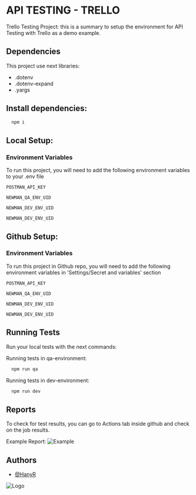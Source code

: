 
# API TESTING - TRELLO

Trello Testing Project: this is a summary to setup the environment for API Testing with Trello as a demo example.


## Dependencies

This project use next libraries: 
- .dotenv
- .dotenv-expand 
- .yargs

## Install dependencies:
```bash
  npm i
```
## Local Setup:
### Environment Variables

To run this project, you will need to add the following environment variables to your .env file

`POSTMAN_API_KEY`

`NEWMAN_QA_ENV_UID`

`NEWMAN_DEV_ENV_UID`

`NEWMAN_DEV_ENV_UID`


## Github Setup:
### Environment Variables

To run this project in Github repo, you will need to add the following environment variables in 'Settings/Secret and variables' section 

`POSTMAN_API_KEY`

`NEWMAN_QA_ENV_UID`

`NEWMAN_DEV_ENV_UID`

`NEWMAN_DEV_ENV_UID`

## Running Tests

Run your local tests with the next commands:

Running tests in  qa-environment:
```bash
  npm run qa
```

Running tests in  dev-environment:
```bash
  npm run dev
```

## Reports

To check for test results, you can go to Actions tab inside github and check on the job results.

Example Report:
![Example](https://github.blog/wp-content/uploads/2022/05/image-3.png)

## Authors

- [@HanyR](https://github.com/HanyR)

![Logo](https://static3.pisapapeles.net/uploads/2020/05/trello-logo.png)